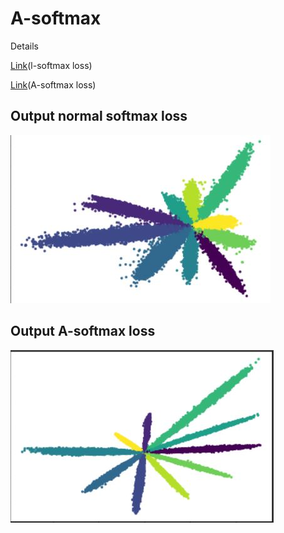 # A-softmax
Details 

[Link](https://arxiv.org/pdf/1612.02295.pdf)(l-softmax loss)
 
[Link](https://arxiv.org/pdf/1704.08063.pdf)(A-softmax loss)

## Output normal softmax loss

![Image](/statics/softmax.JPG)

## Output A-softmax loss

![Image](/statics/asoft.JPG)
